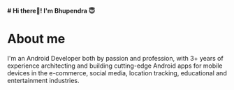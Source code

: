 <p><B># Hi there👋! I'm Bhupendra 😇</B></p>

# About me

<p>I'm an Android Developer both by passion and profession, with 3+ years of experience architecting and building cutting-edge Android apps for mobile devices in the e-commerce, social media, location tracking, educational and entertainment industries.</br>
  



